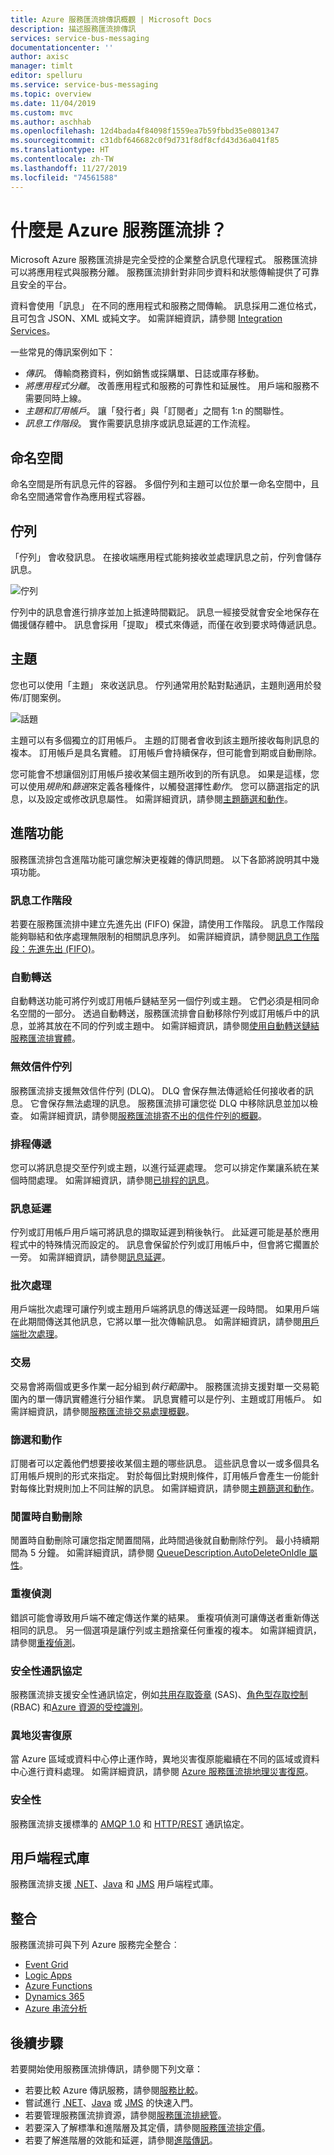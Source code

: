 ```yaml
---
title: Azure 服務匯流排傳訊概觀 | Microsoft Docs
description: 描述服務匯流排傳訊
services: service-bus-messaging
documentationcenter: ''
author: axisc
manager: timlt
editor: spelluru
ms.service: service-bus-messaging
ms.topic: overview
ms.date: 11/04/2019
ms.custom: mvc
ms.author: aschhab
ms.openlocfilehash: 12d4bada4f84098f1559ea7b59fbbd35e0801347
ms.sourcegitcommit: c31dbf646682c0f9d731f8df8cfd43d36a041f85
ms.translationtype: HT
ms.contentlocale: zh-TW
ms.lasthandoff: 11/27/2019
ms.locfileid: "74561588"
---
```

# <a name="what-is-azure-service-bus"></a>什麼是 Azure 服務匯流排？

Microsoft Azure 服務匯流排是完全受控的企業整合訊息代理程式。 服務匯流排可以將應用程式與服務分離。 服務匯流排針對非同步資料和狀態傳輸提供了可靠且安全的平台。

資料會使用「訊息」  在不同的應用程式和服務之間傳輸。 訊息採用二進位格式，且可包含 JSON、XML 或純文字。 如需詳細資訊，請參閱 [Integration Services](https://azure.com/integration)。

一些常見的傳訊案例如下：

* *傳訊*。 傳輸商務資料，例如銷售或採購單、日誌或庫存移動。
* *將應用程式分離*。 改善應用程式和服務的可靠性和延展性。 用戶端和服務不需要同時上線。
* *主題和訂用帳戶*。 讓「發行者」與「訂閱者」之間有 1:n  的關聯性。
* *訊息工作階段*。 實作需要訊息排序或訊息延遲的工作流程。

## <a name="namespaces"></a>命名空間

命名空間是所有訊息元件的容器。 多個佇列和主題可以位於單一命名空間中，且命名空間通常會作為應用程式容器。

## <a name="queues"></a>佇列

「佇列」  會收發訊息。 在接收端應用程式能夠接收並處理訊息之前，佇列會儲存訊息。

![佇列](./media/service-bus-messaging-overview/about-service-bus-queue.png)

佇列中的訊息會進行排序並加上抵達時間戳記。 訊息一經接受就會安全地保存在備援儲存體中。 訊息會採用「提取」  模式來傳遞，而僅在收到要求時傳遞訊息。

## <a name="topics"></a>主題

您也可以使用「主題」  來收送訊息。 佇列通常用於點對點通訊，主題則適用於發佈/訂閱案例。

![話題](./media/service-bus-messaging-overview/about-service-bus-topic.png)

主題可以有多個獨立的訂用帳戶。 主題的訂閱者會收到該主題所接收每則訊息的複本。 訂用帳戶是具名實體。 訂用帳戶會持續保存，但可能會到期或自動刪除。

您可能會不想讓個別訂用帳戶接收某個主題所收到的所有訊息。 如果是這樣，您可以使用*規則*和*篩選*來定義各種條件，以觸發選擇性*動作*。 您可以篩選指定的訊息，以及設定或修改訊息屬性。 如需詳細資訊，請參閱[主題篩選和動作](topic-filters.md)。

## <a name="advanced-features"></a>進階功能

服務匯流排包含進階功能可讓您解決更複雜的傳訊問題。 以下各節將說明其中幾項功能。

### <a name="message-sessions"></a>訊息工作階段

若要在服務匯流排中建立先進先出 (FIFO) 保證，請使用工作階段。 訊息工作階段能夠聯結和依序處理無限制的相關訊息序列。 如需詳細資訊，請參閱[訊息工作階段：先進先出 (FIFO)](message-sessions.md)。

### <a name="autoforwarding"></a>自動轉送

自動轉送功能可將佇列或訂用帳戶鏈結至另一個佇列或主題。 它們必須是相同命名空間的一部分。 透過自動轉送，服務匯流排會自動移除佇列或訂用帳戶中的訊息，並將其放在不同的佇列或主題中。 如需詳細資訊，請參閱[使用自動轉送鏈結服務匯流排實體](service-bus-auto-forwarding.md)。

### <a name="dead-letter-queue"></a>無效信件佇列

服務匯流排支援無效信件佇列 (DLQ)。 DLQ 會保存無法傳遞給任何接收者的訊息。 它會保存無法處理的訊息。 服務匯流排可讓您從 DLQ 中移除訊息並加以檢查。 如需詳細資訊，請參閱[服務匯流排寄不出的信件佇列的概觀](service-bus-dead-letter-queues.md)。

### <a name="scheduled-delivery"></a>排程傳遞

您可以將訊息提交至佇列或主題，以進行延遲處理。 您可以排定作業讓系統在某個時間處理。 如需詳細資訊，請參閱[已排程的訊息](message-sequencing.md#scheduled-messages)。

### <a name="message-deferral"></a>訊息延遲

佇列或訂用帳戶用戶端可將訊息的擷取延遲到稍後執行。 此延遲可能是基於應用程式中的特殊情況而設定的。 訊息會保留於佇列或訂用帳戶中，但會將它擱置於一旁。 如需詳細資訊，請參閱[訊息延遲](message-deferral.md)。

### <a name="batching"></a>批次處理

用戶端批次處理可讓佇列或主題用戶端將訊息的傳送延遲一段時間。 如果用戶端在此期間傳送其他訊息，它將以單一批次傳輸訊息。 如需詳細資訊，請參閱[用戶端批次處理](service-bus-performance-improvements.md#client-side-batching)。

### <a name="transactions"></a>交易

交易會將兩個或更多作業一起分組到*執行範圍*中。 服務匯流排支援對單一交易範圍內的單一傳訊實體進行分組作業。 訊息實體可以是佇列、主題或訂用帳戶。 如需詳細資訊，請參閱[服務匯流排交易處理概觀](service-bus-transactions.md)。

### <a name="filtering-and-actions"></a>篩選和動作

訂閱者可以定義他們想要接收某個主題的哪些訊息。 這些訊息會以一或多個具名訂用帳戶規則的形式來指定。 對於每個比對規則條件，訂用帳戶會產生一份能針對每條比對規則加上不同註解的訊息。 如需詳細資訊，請參閱[主題篩選和動作](topic-filters.md)。

### <a name="autodelete-on-idle"></a>閒置時自動刪除

閒置時自動刪除可讓您指定閒置間隔，此時間過後就自動刪除佇列。 最小持續期間為 5 分鐘。 如需詳細資訊，請參閱 [QueueDescription.AutoDeleteOnIdle 屬性](/dotnet/api/microsoft.servicebus.messaging.queuedescription.autodeleteonidle)。

### <a name="duplicate-detection"></a>重複偵測

錯誤可能會導致用戶端不確定傳送作業的結果。 重複項偵測可讓傳送者重新傳送相同的訊息。 另一個選項是讓佇列或主題捨棄任何重複的複本。 如需詳細資訊，請參閱[重複偵測](duplicate-detection.md)。

### <a name="security-protocols"></a>安全性通訊協定
<a name="sas-rbac-and-managed-identities-for-azure-resources"></a>

服務匯流排支援安全性通訊協定，例如[共用存取簽章](service-bus-sas.md) (SAS)、[角色型存取控制](authenticate-application.md) (RBAC) 和[Azure 資源的受控識別](service-bus-managed-service-identity.md)。

### <a name="geo-disaster-recovery"></a>異地災害復原

當 Azure 區域或資料中心停止運作時，異地災害復原能繼續在不同的區域或資料中心進行資料處理。 如需詳細資訊，請參閱 [Azure 服務匯流排地理災害復原](service-bus-geo-dr.md)。

### <a name="security"></a>安全性

服務匯流排支援標準的 [AMQP 1.0](service-bus-amqp-overview.md) 和 [HTTP/REST](/rest/api/servicebus/) 通訊協定。

## <a name="client-libraries"></a>用戶端程式庫

服務匯流排支援 [.NET](https://github.com/Azure/azure-service-bus-dotnet/tree/master)、[Java](https://github.com/Azure/azure-service-bus-java/tree/master) 和 [JMS](https://github.com/Azure/azure-service-bus/tree/master/samples/Java/qpid-jms-client) 用戶端程式庫。

## <a name="integration"></a>整合

服務匯流排可與下列 Azure 服務完全整合︰

* [Event Grid](https://azure.microsoft.com/services/event-grid/)
* [Logic Apps](https://azure.microsoft.com/services/logic-apps/)
* [Azure Functions](https://azure.microsoft.com/services/functions/)
* [Dynamics 365](https://dynamics.microsoft.com)
* [Azure 串流分析](https://azure.microsoft.com/services/stream-analytics/)

## <a name="next-steps"></a>後續步驟

若要開始使用服務匯流排傳訊，請參閱下列文章：

* 若要比較 Azure 傳訊服務，請參閱[服務比較](../event-grid/compare-messaging-services.md?toc=%2fazure%2fservice-bus-messaging%2ftoc.json&bc=%2fazure%2fservice-bus-messaging%2fbreadcrumb%2ftoc.json)。
* 嘗試進行 [.NET](service-bus-dotnet-get-started-with-queues.md)、[Java](service-bus-java-how-to-use-queues.md) 或 [JMS](service-bus-java-how-to-use-jms-api-amqp.md) 的快速入門。
* 若要管理服務匯流排資源，請參閱[服務匯流排總管](https://github.com/paolosalvatori/ServiceBusExplorer/releases)。
* 若要深入了解標準和進階層及其定價，請參閱[服務匯流排定價](https://azure.microsoft.com/pricing/details/service-bus/)。
* 若要了解進階層的效能和延遲，請參閱[進階傳訊](https://techcommunity.microsoft.com/t5/Service-Bus-blog/Premium-Messaging-How-fast-is-it/ba-p/370722)。
